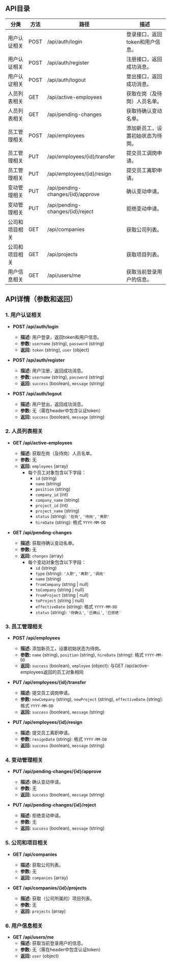 ## API目录

| 分类               | 方法 | 路径                     | 描述                     |
|-------------------|------|--------------------------|--------------------------|
| 用户认证相关       | POST | /api/auth/login          | 登录接口，返回token和用户信息。 |
| 用户认证相关       | POST | /api/auth/register       | 注册接口，返回成功消息。     |
| 用户认证相关       | POST | /api/auth/logout         | 登出接口，返回成功消息。     |
| 人员列表相关       | GET  | /api/active-employees    | 获取在岗（及待岗）人员名单。 |
| 人员列表相关       | GET  | /api/pending-changes     | 获取待确认变动名单。         |
| 员工管理相关       | POST | /api/employees           | 添加新员工，设置初始状态为待岗。 |
| 员工管理相关       | PUT  | /api/employees/{id}/transfer | 提交员工调岗申请。         |
| 员工管理相关       | PUT  | /api/employees/{id}/resign  | 提交员工离职申请。         |
| 变动管理相关       | PUT  | /api/pending-changes/{id}/approve | 确认变动申请。         |
| 变动管理相关       | PUT  | /api/pending-changes/{id}/reject | 拒绝变动申请。         |
| 公司和项目相关     | GET  | /api/companies           | 获取公司列表。             |
| 公司和项目相关     | GET  | /api/projects            | 获取项目列表。             |
| 用户信息相关       | GET  | /api/users/me            | 获取当前登录用户的信息。     |



## API详情（参数和返回）
### 1. 用户认证相关

- **POST /api/auth/login**
  - **描述:** 用户登录，返回token和用户信息。
  - **参数:** `username` (string), `password` (string)
  - **返回:** `token` (string), `user` (object)

- **POST /api/auth/register**
  - **描述:** 用户注册，返回成功消息。
  - **参数:** `username` (string), `password` (string)
  - **返回:** `success` (boolean), `message` (string)

- **POST /api/auth/logout**
  - **描述:** 用户登出，返回成功消息。
  - **参数:** 无（需在header中包含认证token）
  - **返回:** `success` (boolean), `message` (string)

### 2. 人员列表相关

- **GET /api/active-employees**
  - **描述:** 获取在岗（及待岗）人员名单。
  - **参数:** 无
  - **返回:** `employees` (array)
    - 每个员工对象包含以下字段：
      - `id` (string)
      - `name` (string)
      - `position` (string)
      - `company_id` (int)
      - `company_name` (string)
      - `project_id` (int)
      - `project_name` (string)
      - `status` (string): `'在岗'`, `'待岗'`, `'离职'`
      - `hireDate` (string): 格式 `YYYY-MM-DD`

- **GET /api/pending-changes**
  - **描述:** 获取待确认变动名单。
  - **参数:** 无
  - **返回:** `changes` (array)
    - 每个变动对象包含以下字段：
      - `id` (string)
      - `type` (string): `'入职'`, `'离职'`, `'调岗'`
      - `name` (string)
      - `fromCompany` (string | null)
      - `toCompany` (string | null)
      - `fromProject` (string | null)
      - `toProject` (string | null)
      - `effectiveDate` (string): 格式 `YYYY-MM-DD`
      - `status` (string): `'待确认'`, `'已确认'`, `'已拒绝'`

### 3. 员工管理相关

- **POST /api/employees**
  - **描述:** 添加新员工，设置初始状态为待岗。
  - **参数:** `name` (string), `position` (string), `hireDate` (string): 格式 `YYYY-MM-DD`
  - **返回:** `success` (boolean), `employee` (object): 与GET /api/active-employees返回的员工对象相同

- **PUT /api/employees/{id}/transfer**
  - **描述:** 提交员工调岗申请。
  - **参数:** `newCompany` (string), `newProject` (string), `effectiveDate` (string): 格式 `YYYY-MM-DD`
  - **返回:** `success` (boolean), `message` (string)

- **PUT /api/employees/{id}/resign**
  - **描述:** 提交员工离职申请。
  - **参数:** `resignDate` (string): 格式 `YYYY-MM-DD`
  - **返回:** `success` (boolean), `message` (string)

### 4. 变动管理相关

- **PUT /api/pending-changes/{id}/approve**
  - **描述:** 确认变动申请。
  - **参数:** 无
  - **返回:** `success` (boolean), `message` (string)

- **PUT /api/pending-changes/{id}/reject**
  - **描述:** 拒绝变动申请。
  - **参数:** 无
  - **返回:** `success` (boolean), `message` (string)

### 5. 公司和项目相关

- **GET /api/companies**
  - **描述:** 获取公司列表。
  - **参数:** 无
  - **返回:** `companies` (array)

- **GET /api/companies/{id}/projects**

  - **描述:** 获取（公司所属的）项目列表。
  - **参数:** 无
  - **返回:** `projects` (array)

### 6. 用户信息相关

- **GET /api/users/me**
  - **描述:** 获取当前登录用户的信息。
  - **参数:** 无（需在header中包含认证token）
  - **返回:** `user` (object)
